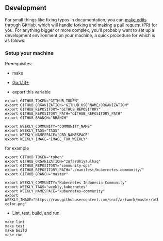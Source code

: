 ## Development
For small things like fixing typos in documentation, you can [make edits through GitHub](https://help.github.com/articles/editing-files-in-another-user-s-repository/), which will handle forking and making a pull request (PR) for you. For anything bigger or more complex, you'll probably want to set up a development environment on your machine, a quick procedure for which is as folows:

### Setup your machine
Prerequisites:
- make
- [Go 1.13+](https://golang.org/doc/install)

- export this variable
```
export GITHUB_TOKEN="GITHUB_TOKEN"
export GITHUB_ORGANIZATION="GITHUB_USERNAME/ORGANIZATION"
export GITHUB_REPOSITORY="GITHUB_REPOSITORY"
export GITHUB_REPOSITORY_PATH="GITHUB_REPOSITORY_PATH"
export GITHUB_BRANCH="BRANCH"

export WEEKLY_COMMUNITY="COMMUNITY_NAME"
export WEEKLY_TAGS="TAGS"
export WEEKLY_NAMESPACE="CRD_NAMESPACE"
export WEEKLY_IMAGE="IMAGE_FOR_WEEKLY"
```
for example
```
export GITHUB_TOKEN="token"
export GITHUB_ORGANIZATION="zufardhiyaulhaq"
export GITHUB_REPOSITORY="community-ops"
export GITHUB_REPOSITORY_PATH="./manifest/kubernetes-community/"
export GITHUB_BRANCH="master"

export WEEKLY_COMMUNITY="Kubernetes Indonesia Community"
export WEEKLY_TAGS="weekly,kubernetes"
export WEEKLY_NAMESPACE="kubernetes-community"
export WEEKLY_IMAGE="https://raw.githubusercontent.com/cncf/artwork/master/other/cncf/horizontal/color/cncf-color.png"
```
- Lint, test, build, and run
```
make lint
make test
make build
make run
```
